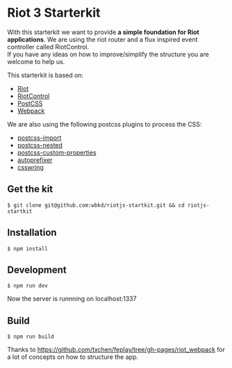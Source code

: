 # Riot 3 Starterkit

With this starterkit we want to provide **a simple foundation for Riot applications**. We are using the riot router and a flux inspired event controller called RiotControl.<br />
If you have any ideas on how to improve/simplify the structure you are welcome to help us.

This starterkit is based on:

* [Riot](https://muut.com/riotjs/)
* [RiotControl](https://github.com/jimsparkman/RiotControl/)
* [PostCSS](https://github.com/postcss/postcss)
* [Webpack](http://webpack.github.io/)

We are also using the following postcss plugins to process the CSS:

* [postcss-import](https://github.com/postcss/postcss-import)
* [postcss-nested](https://github.com/postcss/postcss-nested)
* [postcss-custom-properties](https://github.com/postcss/postcss-custom-properties)
* [autoprefixer](https://github.com/postcss/autoprefixer)
* [csswring](https://github.com/hail2u/node-csswring)


## Get the kit

```
$ git clone git@github.com:wbkd/riotjs-startkit.git && cd riotjs-startkit
```

## Installation

```
$ npm install
```

## Development

```
$ npm run dev
```

Now the server is runnning on localhost:1337


## Build

```
$ npm run build
```



Thanks to https://github.com/txchen/feplay/tree/gh-pages/riot_webpack for a lot of concepts on how to structure the app.
